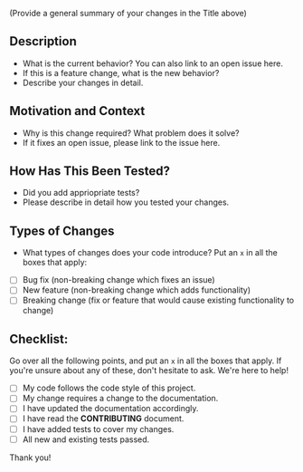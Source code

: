 (Provide a general summary of your changes in the Title above)

## Description
* What is the current behavior? You can also link to an open issue here.
* If this is a feature change, what is the new behavior?
* Describe your changes in detail.

## Motivation and Context
* Why is this change required? What problem does it solve?
* If it fixes an open issue, please link to the issue here.

## How Has This Been Tested?
* Did you add appriopriate tests?
* Please describe in detail how you tested your changes.

## Types of Changes
* What types of changes does your code introduce? Put an `x` in all the boxes that apply:
- [ ] Bug fix (non-breaking change which fixes an issue)
- [ ] New feature (non-breaking change which adds functionality)
- [ ] Breaking change (fix or feature that would cause existing functionality to change)

## Checklist:
 Go over all the following points, and put an `x` in all the boxes that apply.
If you're unsure about any of these, don't hesitate to ask. We're here to help!
- [ ] My code follows the code style of this project.
- [ ] My change requires a change to the documentation.
- [ ] I have updated the documentation accordingly.
- [ ] I have read the **CONTRIBUTING** document.
- [ ] I have added tests to cover my changes.
- [ ] All new and existing tests passed.

Thank you!
